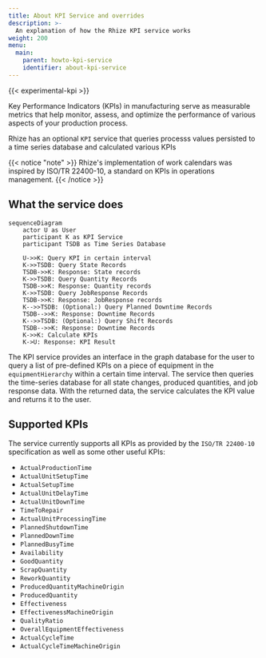 ```yaml
---
title: About KPI Service and overrides
description: >-
  An explanation of how the Rhize KPI service works
weight: 200
menu:
  main:
    parent: howto-kpi-service
    identifier: about-kpi-service
---
```


{{< experimental-kpi >}}

Key Performance Indicators (KPIs) in manufacturing serve as measurable metrics that help monitor, assess, and optimize the performance of various aspects of your production process.

Rhize has an optional `KPI` service that queries processs values persisted to a time series database and calculated various KPIs

{{< notice "note" >}}
Rhize's implementation of work calendars was inspired by ISO/TR
22400-10, a standard on KPIs in operations management.
{{< /notice >}}

## What the service does

```mermaid
sequenceDiagram
    actor U as User
    participant K as KPI Service
    participant TSDB as Time Series Database

    U->>K: Query KPI in certain interval
    K->>TSDB: Query State Records
    TSDB->>K: Response: State records
    K->>TSDB: Query Quantity Records
    TSDB->>K: Response: Quantity records
    K->>TSDB: Query JobResponse Records
    TSDB->>K: Response: JobResponse records
    K-->>TSDB: (Optional:) Query Planned Downtime Records
    TSDB-->>K: Response: Downtime Records
    K-->>TSDB: (Optional:) Query Shift Records
    TSDB-->>K: Response: Downtime Records
    K->>K: Calculate KPIs
    K->U: Response: KPI Result
```

The KPI service provides an interface in the graph database for the user to query a list of pre-defined KPIs on a piece of equipment in the `equipmentHierarchy` within a certain time interval.
The service then queries the time-series database for all state changes, produced quantities, and job response data.
With the returned data, the service calculates the KPI value and returns it to the user.

## Supported KPIs

The service currently supports all KPIs as provided by the `ISO/TR 22400-10` specification as well as some other useful KPIs:

- `ActualProductionTime`
- `ActualUnitSetupTime`
- `ActualSetupTime`
- `ActualUnitDelayTime`
- `ActualUnitDownTime`
- `TimeToRepair`
- `ActualUnitProcessingTime`
- `PlannedShutdownTime`
- `PlannedDownTime`
- `PlannedBusyTime`
- `Availability`
- `GoodQuantity`
- `ScrapQuantity`
- `ReworkQuantity`
- `ProducedQuantityMachineOrigin`
- `ProducedQuantity`
- `Effectiveness`
- `EffectivenessMachineOrigin`
- `QualityRatio`
- `OverallEquipmentEffectiveness`
- `ActualCycleTime`
- `ActualCycleTimeMachineOrigin`

